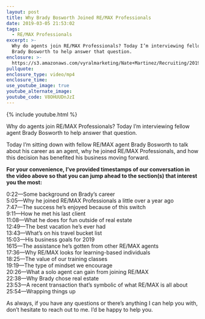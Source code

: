```yaml
---
layout: post
title: Why Brady Bosworth Joined RE/MAX Professionals
date: 2019-03-05 21:53:02
tags:
  - RE/MAX Professionals
excerpt: >-
  Why do agents join RE/MAX Professionals? Today I’m interviewing fellow agent
  Brady Bosworth to help answer that question.
enclosure: >-
  https://s3.amazonaws.com/vyralmarketing/Nate+Martinez/Recruiting/2019/Interview+With+Brady+Bosworth.mp4
pullquote:
enclosure_type: video/mp4
enclosure_time:
use_youtube_image: true
youtube_alternate_image:
youtube_code: V8OHUUDnJzI
---
```


{% include youtube.html %}

Why do agents join RE/MAX Professionals? Today I’m interviewing fellow agent Brady Bosworth to help answer that question.

Today I’m sitting down with fellow RE/MAX agent Brady Bosworth to talk about his career as an agent, why he joined RE/MAX Professionals, and how this decision has benefited his business moving forward.&nbsp;

**For your convenience, I’ve provided timestamps of our conversation in the video above so that you can jump ahead to the section(s) that interest you the most:**

0:22—Some background on Brady’s career &nbsp;<br>5:05—Why he joined RE/MAX Professionals a little over a year ago<br>7:47—The success he’s enjoyed because of this switch<br>9:11—How he met his last client<br>11:08—What he does for fun outside of real estate<br>12:49—The best vacation he’s ever had&nbsp;<br>13:43—What’s on his travel bucket list&nbsp;<br>15:03—His business goals for 2019&nbsp;<br>1615—The assistance he’s gotten from other RE/MAX agents<br>17:36—Why RE/MAX looks for learning-based individuals<br>18:25—The value of our training classes&nbsp;<br>19:19—The type of mindset we encourage&nbsp;<br>20:26—What a solo agent can gain from joining RE/MAX<br>22:38—Why Brady chose real estate&nbsp;<br>23:53—A recent transaction that’s symbolic of what RE/MAX is all about&nbsp;<br>25:54—Wrapping things up&nbsp;

As always, if you have any questions or there’s anything I can help you with, don’t hesitate to reach out to me. I’d be happy to help you.&nbsp;